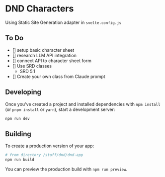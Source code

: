 # DND Characters

Using Static Site Generation adapter in `svelte.config.js`

## To Do
* [] setup basic character sheet
* [] research LLM API integration
* [] connect API to character sheet form
* [] Use SRD classes
  * SRD 5.1
* [] Create your own class from Claude prompt

## Developing

Once you've created a project and installed dependencies with `npm install` (or `pnpm install` or `yarn`), start a development server:

```bash
npm run dev
```

## Building

To create a production version of your app:

```bash
# from directory /stuff/dnd/dnd-app
npm run build
```

You can preview the production build with `npm run preview`.
